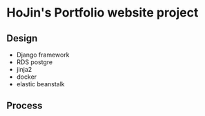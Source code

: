 # HoJin's Portfolio website project 

## Design
- Django framework
- RDS postgre
- jinja2
- docker
- elastic beanstalk

## Process
